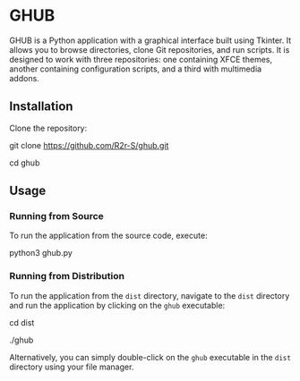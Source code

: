 # GHUB

GHUB is a Python application with a graphical interface built using Tkinter. It allows you to browse directories, clone Git repositories, and run scripts. It is designed to work with three repositories: one containing XFCE themes, another containing configuration scripts, and a third with multimedia addons.

## Installation

Clone the repository:

git clone https://github.com/R2r-S/ghub.git

cd ghub


## Usage

### Running from Source

To run the application from the source code, execute:

python3 ghub.py

### Running from Distribution

To run the application from the `dist` directory, navigate to the `dist` directory and run the application by clicking on the `ghub` executable:

cd dist

./ghub

Alternatively, you can simply double-click on the `ghub` executable in the `dist` directory using your file manager.
